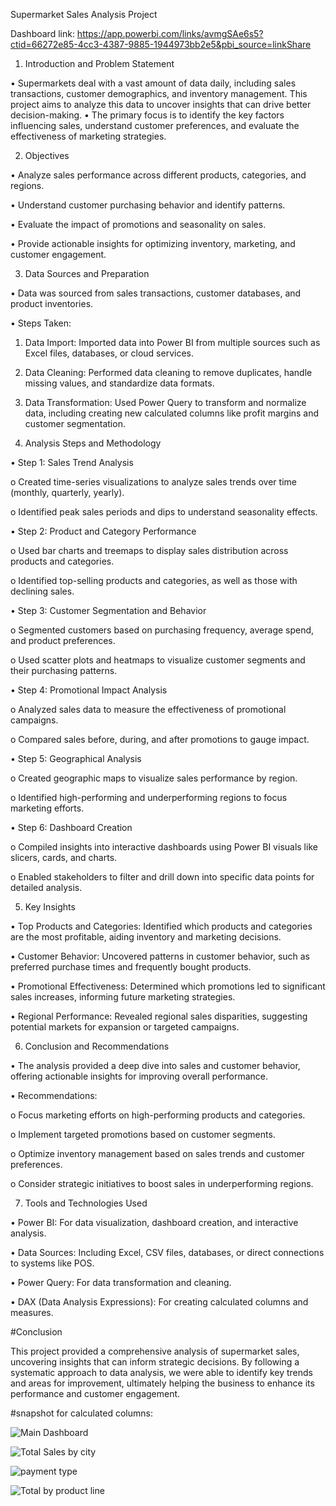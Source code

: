 Supermarket Sales Analysis Project

Dashboard link: https://app.powerbi.com/links/avmgSAe6s5?ctid=66272e85-4cc3-4387-9885-1944973bb2e5&pbi_source=linkShare


1. Introduction and Problem Statement

•	Supermarkets deal with a vast amount of data daily, including sales transactions, customer demographics, and inventory management. This project aims to analyze this data to uncover insights that can drive better decision-making.
•	The primary focus is to identify the key factors influencing sales, understand customer preferences, and evaluate the effectiveness of marketing strategies.

2. Objectives

•	Analyze sales performance across different products, categories, and regions.

•	Understand customer purchasing behavior and identify patterns.

•	Evaluate the impact of promotions and seasonality on sales.

•	Provide actionable insights for optimizing inventory, marketing, and customer engagement.

3. Data Sources and Preparation

•	Data was sourced from sales transactions, customer databases, and product inventories.

•	Steps Taken:

1.	Data Import: Imported data into Power BI from multiple sources such as Excel files, databases, or cloud services.
   

3.	Data Cleaning: Performed data cleaning to remove duplicates, handle missing values, and standardize data formats.
   

5.	Data Transformation: Used Power Query to transform and normalize data, including creating new calculated columns like profit margins and customer segmentation.
   

7. Analysis Steps and Methodology

•	Step 1: Sales Trend Analysis

o	Created time-series visualizations to analyze sales trends over time (monthly, quarterly, yearly).

o	Identified peak sales periods and dips to understand seasonality effects.

•	Step 2: Product and Category Performance

o	Used bar charts and treemaps to display sales distribution across products and categories.

o	Identified top-selling products and categories, as well as those with declining sales.

•	Step 3: Customer Segmentation and Behavior

o	Segmented customers based on purchasing frequency, average spend, and product preferences.

o	Used scatter plots and heatmaps to visualize customer segments and their purchasing patterns.

•	Step 4: Promotional Impact Analysis

o	Analyzed sales data to measure the effectiveness of promotional campaigns.

o	Compared sales before, during, and after promotions to gauge impact.

•	Step 5: Geographical Analysis

o	Created geographic maps to visualize sales performance by region.

o	Identified high-performing and underperforming regions to focus marketing efforts.

•	Step 6: Dashboard Creation

o	Compiled insights into interactive dashboards using Power BI visuals like slicers, cards, and charts.

o	Enabled stakeholders to filter and drill down into specific data points for detailed analysis.

5. Key Insights

•	Top Products and Categories: Identified which products and categories are the most profitable, aiding inventory and marketing decisions.


•	Customer Behavior: Uncovered patterns in customer behavior, such as preferred purchase times and frequently bought products.


•	Promotional Effectiveness: Determined which promotions led to significant sales increases, informing future marketing strategies.


•	Regional Performance: Revealed regional sales disparities, suggesting potential markets for expansion or targeted campaigns.


6. Conclusion and Recommendations

•	The analysis provided a deep dive into sales and customer behavior, offering actionable insights for improving overall performance.

•	Recommendations:

o	Focus marketing efforts on high-performing products and categories.

o	Implement targeted promotions based on customer segments.

o	Optimize inventory management based on sales trends and customer preferences.

o	Consider strategic initiatives to boost sales in underperforming regions.

7. Tools and Technologies Used

•	Power BI: For data visualization, dashboard creation, and interactive analysis.

•	Data Sources: Including Excel, CSV files, databases, or direct connections to systems like POS.

•	Power Query: For data transformation and cleaning.

•	DAX (Data Analysis Expressions): For creating calculated columns and measures.

#Conclusion

This project provided a comprehensive analysis of supermarket sales, uncovering insights that can inform strategic decisions. By following a systematic approach to data analysis, we were able to identify key trends and areas for improvement, ultimately helping the business to enhance its performance and customer engagement.


#snapshot for calculated columns:

![Main Dashboard](https://github.com/user-attachments/assets/51a62f7f-6ea2-49ed-80f4-6f287915b993)


![Total Sales by city](https://github.com/user-attachments/assets/7a54bea2-a01e-4ea9-8bd9-57fe0d7a076c)


![payment type ](https://github.com/user-attachments/assets/8bf2fc97-3962-4f24-a8a4-cb7afb74390d)


![Total by product line](https://github.com/user-attachments/assets/7e39d7e0-f1c5-45b6-a212-70319384df2e)
